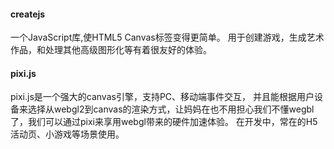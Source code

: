 #### createjs

一个JavaScript库,使HTML5 Canvas标签变得更简单。
用于创建游戏，生成艺术作品，和处理其他高级图形化等有着很友好的体验。


#### pixi.js
pixi.js是一个强大的canvas引擎，支持PC、移动端事件交互， 并且能根据用户设备来选择从webgl2到canvas的渲染方式，让妈妈在也不用担心我们不懂wegbl了，我们可以通过pixi来享用webgl带来的硬件加速体验。 在开发中，常在的H5活动页、小游戏等场景使用。